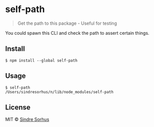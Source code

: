 # self-path

> Get the path to this package - Useful for testing

You could spawn this CLI and check the path to assert certain things.


## Install

```
$ npm install --global self-path
```


## Usage

```
$ self-path
/Users/sindresorhus/n/lib/node_modules/self-path
```


## License

MIT © [Sindre Sorhus](https://sindresorhus.com)
